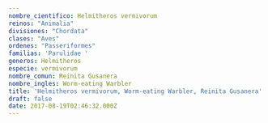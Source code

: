 ```yaml
---
nombre_cientifico: Helmitheros vermivorum
reinos: "Animalia"
divisiones: "Chordata"
clases: "Aves"
ordenes: "Passeriformes"
familias: 'Parulidae '
generos: Helmitheros
especie: vermivorum
nombre_comun: Reinita Gusanera
nombre_ingles: Worm-eating Warbler
title: 'Helmitheros vermivorum, Worm-eating Warbler, Reinita Gusanera'
draft: false
date: 2017-08-19T02:46:32.000Z
---
```


